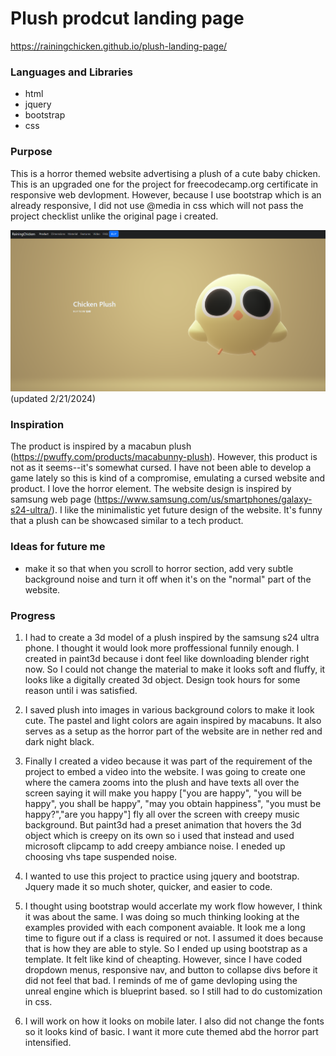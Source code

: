 # Plush prodcut landing page
https://rainingchicken.github.io/plush-landing-page/

### Languages and Libraries
- html
- jquery
- bootstrap
- css

### Purpose
This is a horror themed website advertising a plush of a cute baby chicken. This is an upgraded one for the project for freecodecamp.org certificate in responsive web devlopment. However, because I use bootstrap which is an already responsive, I did not use @media in css which will not pass the project checklist unlike the original page i created. 

![samplewebsite](https://github.com/rainingchicken/plush-landing-page/blob/main/images/productlandingpagesample.png) (updated 2/21/2024)

### Inspiration
The product is inspired by a macabun plush (https://pwuffy.com/products/macabunny-plush). However, this product is not as it seems--it's somewhat cursed. I have not been able to develop a game lately so this is kind of a compromise, emulating a cursed website and product. I love the horror element. The website design is inspired by samsung web page (https://www.samsung.com/us/smartphones/galaxy-s24-ultra/). I like the minimalistic yet future design of the website. It's funny that a plush can be showcased similar to a tech product. 

### Ideas for future me
- make it so that when you scroll to horror section, add very subtle background noise and turn it off when it's on the "normal" part of the website.

### Progress
1. I had to create a 3d model of a plush inspired by the samsung s24 ultra phone. I thought it would look more proffessional funnily enough. I created in paint3d because i dont feel like downloading blender right now. So I could not change the material to make it looks soft and fluffy, it looks like a digitally created 3d object. Design took hours for some reason until i was satisfied.

2. I saved plush into images in various background colors to make it look cute. The pastel and light colors are again inspired by macabuns. It also serves as a setup as the horror part of the website are in nether red and dark night black.

3. Finally I created a video because it was part of the requirement of the project to embed a video into the website. I was going to create one where the camera zooms into the plush and have texts all over the screen saying it will make you happy ["you are happy", "you will be happy", you shall be happy", "may you obtain happiness", "you must be happy?","are you happy"] fly all over the screen with creepy music background. But paint3d had a preset animation that hovers the 3d object which is creepy on its own so i used that instead and used microsoft clipcamp to add creepy ambiance noise. I eneded up choosing vhs tape suspended noise.

4. I wanted to use this project to practice using jquery and bootstrap. Jquery made it so much shoter, quicker, and easier to code.

5. I thought using bootstrap would accerlate my work flow however, I think it was about the same. I was doing so much thinking looking at the examples provided with each component avaiable. It look me a long time to figure out if a class is required or not. I assumed it does because that is how they are able to style. So I ended up using bootstrap as a template. It felt like kind of cheapting. However, since I have coded dropdown menus, responsive nav, and button to collapse divs before it did not feel that bad. I reminds of me of game devloping using the unreal engine which is blueprint based. so I still had to do customization in css.

6. I will work on how it looks on mobile later. I also did not change the fonts so it looks kind of basic. I want it more cute themed abd the horror part intensified. 
  
